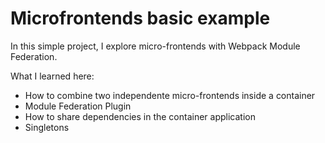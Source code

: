 # Microfrontends basic example

In this simple project, I explore micro-frontends with Webpack Module Federation.

What I learned here:

- How to combine two independente micro-frontends inside a container
- Module Federation Plugin
- How to share dependencies in the container application
- Singletons
